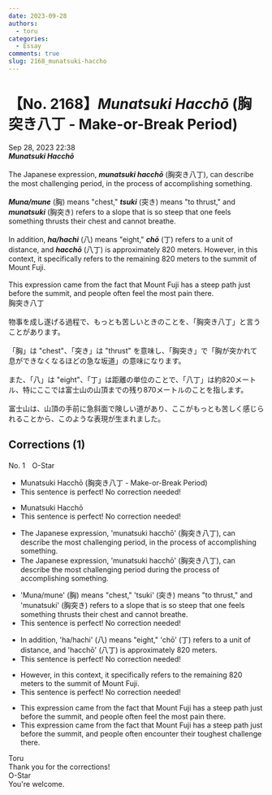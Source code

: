 ```yaml
---
date: 2023-09-28
authors:
  - toru
categories:
  - Essay
comments: true
slug: 2168_munatsuki-haccho
---
```


# 【No. 2168】<strong><em>Munatsuki Hacchō</strong></em> (胸突き八丁 - Make-or-Break Period)
<div class="date">Sep 28, 2023 22:38</div>
<div id="post"><div id="body_show_ori">
<strong><em>Munatsuki Hacchō</strong></em><br/><br/>The Japanese expression, <strong><em>munatsuki hacchō</em></strong> (胸突き八丁), can describe the most challenging period, in the process of accomplishing something.<br/><br/><strong><em>Muna/mune</em></strong> (胸) means "chest," <strong><em>tsuki</em></strong> (突き) means "to thrust," and <strong><em>munatsuki</em></strong> (胸突き) refers to a slope that is so steep that one feels something thrusts their chest and cannot breathe.<br/><br/>In addition, <strong><em>ha/hachi</em></strong> (八) means "eight," <strong><em>chō</em></strong> (丁) refers to a unit of distance, and <strong><em>hacchō</em></strong> (八丁) is approximately 820 meters. However, in this context, it specifically refers to the remaining 820 meters to the summit of Mount Fuji.<br/><br/>This expression came from the fact that Mount Fuji has a steep path just before the summit, and people often feel the most pain there.
</div></div>

<!-- more -->

<div id="post_ja"><div id="body_show_mo">
胸突き八丁<br/><br/>物事を成し遂げる過程で、もっとも苦しいときのことを、「胸突き八丁」と言うことがあります。<br/><br/>「胸」は "chest"、「突き」は "thrust" を意味し、「胸突き」で「胸が突かれて息ができなくなるほどの急な坂道」の意味になります。<br/><br/>また、「八」は "eight"、「丁」は距離の単位のことで、「八丁」は約820メートル、特にここでは富士山の山頂までの残り870メートルのことを指します。<br/><br/>富士山は、山頂の手前に急斜面で険しい道があり、ここがもっとも苦しく感じられることから、このような表現が生まれました。
</div></div>

## Corrections (1)
<div id="block"><div class="first_name"> No. 1　<span class="just_name">O-Star</span></div><div id="block2">
<ul class="correction_field">
<li class="incorrect">Munatsuki Hacchō (胸突き八丁 - Make-or-Break Period)</li>
<li class="corrected perfect">This sentence is perfect! No correction needed!</li>
</ul>
<ul class="correction_field">
<li class="incorrect">Munatsuki Hacchō</li>
<li class="corrected perfect">This sentence is perfect! No correction needed!</li>
</ul>
<ul class="correction_field">
<li class="incorrect">The Japanese expression, 'munatsuki hacchō' (胸突き八丁), can describe the most challenging period, in the process of accomplishing something.</li>
<li class="corrected correct">
The Japanese expression, 'munatsuki hacchō' (胸突き八丁), can describe the most challenging period <span class="f_bold">during</span> the process of accomplishing something.
</li>
</ul>
<ul class="correction_field">
<li class="incorrect">'Muna/mune' (胸) means "chest," 'tsuki' (突き) means "to thrust," and 'munatsuki' (胸突き) refers to a slope that is so steep that one feels something thrusts their chest and cannot breathe.</li>
<li class="corrected perfect">This sentence is perfect! No correction needed!</li>
</ul>
<ul class="correction_field">
<li class="incorrect">In addition, 'ha/hachi' (八) means "eight," 'chō' (丁) refers to a unit of distance, and 'hacchō' (八丁) is approximately 820 meters.</li>
<li class="corrected perfect">This sentence is perfect! No correction needed!</li>
</ul>
<ul class="correction_field">
<li class="incorrect">However, in this context, it specifically refers to the remaining 820 meters to the summit of Mount Fuji.</li>
<li class="corrected perfect">This sentence is perfect! No correction needed!</li>
</ul>
<ul class="correction_field">
<li class="incorrect">This expression came from the fact that Mount Fuji has a steep path just before the summit, and people often feel the most pain there.</li>
<li class="corrected correct">
This expression came from the fact that Mount Fuji has a steep path just before the summit, and people often <span class="f_bold">encounter their toughest challenge there.</span>
</li>
</ul>
</div><div class="name"><span class="just_name">Toru</span><br>
Thank you for the corrections!
</div>
<div class="name"><span class="just_name">O-Star</span><br>
You're welcome.
</div>
</div>
